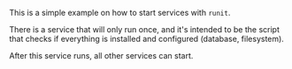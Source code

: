 This is a simple example on how to start services with `runit`.

There is a service that will only run once, and it's intended to be the script
that checks if everything is installed and configured (database, filesystem).

After this service runs, all other services can start.
